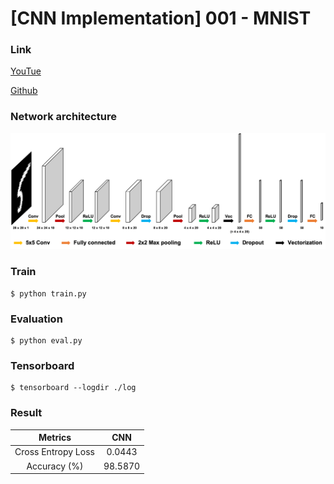 # [CNN Implementation] 001 - MNIST

### Link
[YouTue](https://youtu.be/7qMslXBGjfM)

[Github](https://github.com/hanyoseob/youtube-001-pytorch-mnist)

### Network architecture
![alt text](./img/network.png "Network architecture")

### Train
    $ python train.py

### Evaluation
    $ python eval.py

### Tensorboard
    $ tensorboard --logdir ./log

### Result
|        Metrics     | CNN   |
|:------------------:|:---------:|
| Cross Entropy Loss | 0.0443    |
| Accuracy (%)       | 98.5870   |

